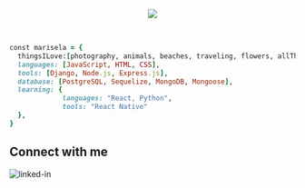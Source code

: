 <p align="center">
  <img src="https://res.cloudinary.com/dvzw25pxu/image/upload/c_scale,w_400/v1624680197/abe978e9aa_zzc0ot.gif" />
</p>
<br>

```ruby
const marisela = {
  thingsILove:[photography, animals, beaches, traveling, flowers, allThingsTech],
  languages: [JavaScript, HTML, CSS],
  tools: [Django, Node.js, Express.js],
  database: [PostgreSQL, Sequelize, MongoDB, Mongoose],
  learning: {
             languages: "React, Python",
             tools: "React Native"
  },
}
```

## Connect with me
[<img align="left" alt="linked-in" target="_blank" src="https://img.shields.io/badge/linkedin-%230077B5.svg?&style=for-the-badge&logo=linkedin&logoColor=white" />](https://www.linkedin.com/in/marisela-espinoza/)

